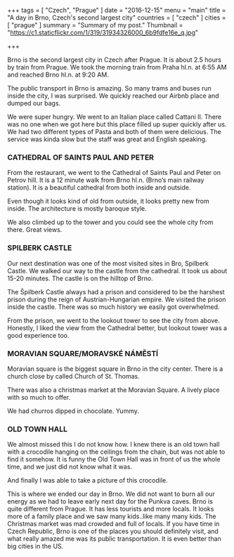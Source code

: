 +++
tags = [ "Czech", "Prague" ]
date = "2016-12-15"
menu = "main"
title = "A day in Brno, Czech's second largest city"
countries = [ "czech" ]
cities = [ "prague" ]
summary = "Summary of my post."
Thumbnail = "https://c1.staticflickr.com/1/319/31934326000_6b9fdfe16e_q.jpg"

+++

Brno is the second largest city in Czech after Prague. It is about 2.5 hours by train from Prague. We took the morning train from Praha hl.n. at 6:55 AM and reached Brno hl.n. at 9:20 AM.

The public transport in Brno is amazing. So many trams and buses run inside the city, I was surprised. We quickly reached our Airbnb place and dumped our bags.

We were super hungry. We went to an Italian place called Cattani II. There was no one when we got here but this place filled up super quickly after us. We had two different types of Pasta and both of them were delicious. The service was kinda slow but the staff was great and English speaking.

### CATHEDRAL OF SAINTS PAUL AND PETER

From the restaurant, we went to the Cathedral of Saints Paul and Peter on Petrov hill. It is a 12 minute walk from Brno hl.n. (Brno’s main railway station). It is a beautiful cathedral from both inside and outside.

Even though it looks kind of old from outside, it looks pretty new from inside. The architecture is mostly baroque style.

We also climbed up to the tower and you could see the whole city from there. Great views.

### SPILBERK CASTLE

Our next destination was one of the most visited sites in Bro, Spilberk Castle. We walked our way to the castle from the cathedral. It took us about 15-20 minutes. The castle is on the hilltop of Brno.

The Špilberk Castle always had a prison and considered to be the harshest prison during the reign of Austrian-Hungarian empire. We visited the prison inside the castle. There was so much history we easily got overwhelmed.

From the prison, we went to the lookout tower to see the city from above. Honestly, I liked the view from the Cathedral better, but lookout tower was a good experience too.

### MORAVIAN SQUARE/MORAVSKÉ NÁMĚSTÍ

Moravian square is the biggest square in Brno in the city center. There is a church close by called Church of St. Thomas.

There was also a christmas market at the Moravian Square. A lively place with so much to offer.

We had churros dipped in chocolate. Yummy.

### OLD TOWN HALL

We almost missed this I do not know how. I knew there is an old town hall with a crocodile hanging on the ceilings from the chain, but was not able to find it somehow. It is funny the Old Town Hall was in front of us the whole time, and we just did not know what it was.


And finally I was able to take a picture of this crocodile.

This is where we ended our day in Brno. We did not want to burn all our energy as we had to leave early next day for the Punkva caves. Brno is quite different from Prague. It has less tourists and more locals. It looks more of a family place and we saw many kids..like many many kids. The Christmas market was mad crowded and full of locals. If you have time in Czech Republic, Brno is one of the places you should definitely visit, and what really amazed me was its public transportation. It is even better than big cities in the US.
